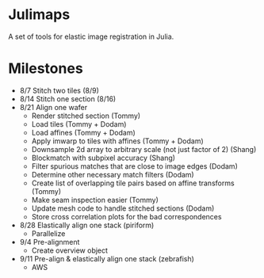 # Julimaps
A set of tools for elastic image registration in Julia.

# Milestones
* 8/7 Stitch two tiles (8/9)
* 8/14 Stitch one section (8/16)
* 8/21 Align one wafer
  * Render stitched section (Tommy)
  * Load tiles (Tommy + Dodam)
  * Load affines (Tommy + Dodam)
  * Apply imwarp to tiles with affines (Tommy + Dodam)
  * Downsample 2d array to arbitrary scale (not just factor of 2) (Shang)
  * Blockmatch with subpixel accuracy (Shang)
  * Filter spurious matches that are close to image edges (Dodam)
  * Determine other necessary match filters (Dodam)
  * Create list of overlapping tile pairs based on affine transforms (Tommy)
  * Make seam inspection easier (Tommy)
  * Update mesh code to handle stitched sections (Dodam)
  * Store cross correlation plots for the bad correspondences
* 8/28 Elastically align one stack (piriform)
  * Parallelize
* 9/4 Pre-alignment
  * Create overview object
* 9/11 Pre-align & elastically align one stack (zebrafish)
  * AWS
